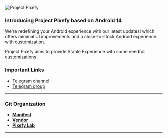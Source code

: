 
![Project Pixefy](https://github.com/ProjectPixefy/.github/assets/83027422/ef55802b-bd85-40bf-8949-8aefc9514278)
### Introducing Project Pixefy based on Android 14
<p>We're redefining your Android experience with our latest updates! which offers minimal UI improvements and a close-to-stock Android experience with customization.</p>
<p>Project Pixefy aims to provide Stable Experience with some needfull customizations</p>

### Important Links

- [Telegram channel](https://t.me/projectpixefyupdates)
- [Telegram group](https://t.me/ProjectPixefy)

-----------------------------------------------------------------------------
### Git Organization
* [**Manifest**](https://github.com/Project-Pixefy/manifest.git)
* [**Vendor**](https://github.com/Project-Pixefy/vendor_aosp.git)
* [**Pixefy Lab**](https://github.com/Project-Pixefy/packages_apps_Pixefy.git)

-----------------------------------------------------------------------------

